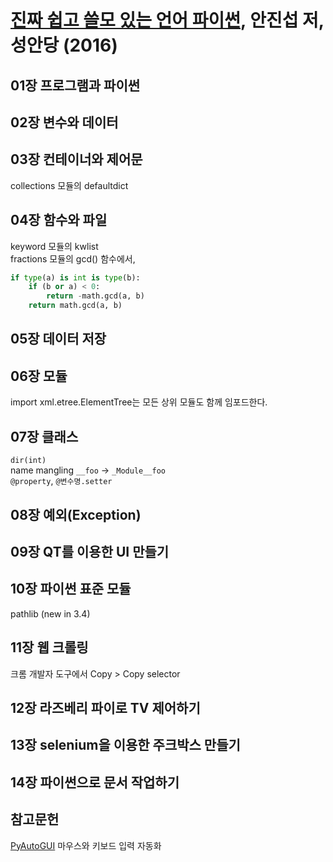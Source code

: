 # [진짜 쉽고 쓸모 있는 언어 파이썬][homepage], 안진섭 저, 성안당 (2016)

[homepage]: http://www.cyber.co.kr/shop/goods/goods_view.php?goodsno=5281

## 01장 프로그램과 파이썬

## 02장 변수와 데이터

## 03장 컨테이너와 제어문

collections 모듈의 defaultdict

## 04장 함수와 파일

keyword 모듈의 kwlist<br>
fractions 모듈의 gcd() 함수에서,
```python
if type(a) is int is type(b):
    if (b or a) < 0:
        return -math.gcd(a, b)
    return math.gcd(a, b)
```

## 05장 데이터 저장

## 06장 모듈

import xml.etree.ElementTree는 모든 상위 모듈도 함께 임포드한다.

## 07장 클래스

`dir(int)`<br>
name mangling `__foo` -> `_Module__foo`<br>
`@property`, `@변수명.setter`

## 08장 예외(Exception)

## 09장 QT를 이용한 UI 만들기

## 10장 파이썬 표준 모듈

pathlib (new in 3.4)

## 11장 웹 크롤링

크롬 개발자 도구에서 Copy > Copy selector

## 12장 라즈베리 파이로 TV 제어하기

## 13장 selenium을 이용한 주크박스 만들기

## 14장 파이썬으로 문서 작업하기

## 참고문헌

[PyAutoGUI][pyautogui] 마우스와 키보드 입력 자동화

[pyautogui]: https://pypi.python.org/pypi/PyAutoGUI

